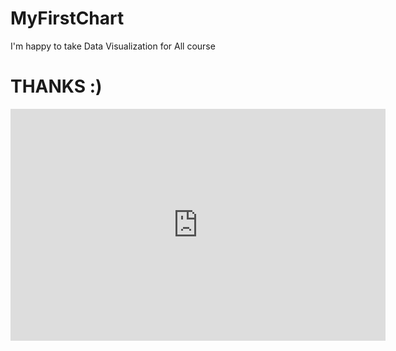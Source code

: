 # MyFirstChart
I'm happy to take Data Visualization for All course
# THANKS :)
<iframe width="600" height="371" seamless frameborder="0" scrolling="no" src="https://docs.google.com/spreadsheets/d/1ZbTHWwrLqwOmvijaj1h4C_lJsL7AHiKY0RzLlmtpeGA/pubchart?oid=688176492&amp;format=interactive"></iframe>
